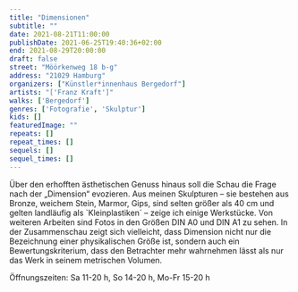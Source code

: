 ```yaml
---
title: "Dimensionen"
subtitle: ""
date: 2021-08-21T11:00:00
publishDate: 2021-06-25T19:40:36+02:00
end: 2021-08-29T20:00:00
draft: false
street: "Möörkenweg 18 b-g"
address: "21029 Hamburg"
organizers: ["Künstler*innenhaus Bergedorf"]
artists: "['Franz Kraft']"
walks: ['Bergedorf']
genres: ['Fotografie', 'Skulptur']
kids: []
featuredImage: ""
repeats: []
repeat_times: []
sequels: []
sequel_times: []
---
```


Über den erhofften ästhetischen Genuss hinaus soll die Schau die Frage nach der „Dimension“ evozieren. Aus meinen Skulpturen – sie bestehen aus Bronze, weichem Stein, Marmor, Gips, sind selten größer als 40 cm und gelten landläufig als `Kleinplastiken´ – zeige ich einige Werkstücke. Von weiteren Arbeiten sind Fotos in den Größen DIN A0 und DIN A1 zu sehen. In der Zusammenschau zeigt sich vielleicht, dass Dimension nicht nur die Bezeichnung einer physikalischen Größe ist, sondern auch ein Bewertungskriterium, dass den Betrachter mehr wahrnehmen lässt als nur das Werk in seinem metrischen Volumen.

Öffnungszeiten: Sa 11-20 h, So 14-20 h, Mo-Fr 15-20 h